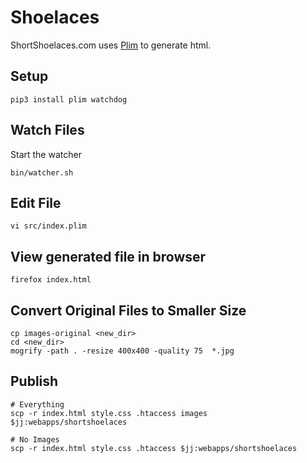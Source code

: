 Shoelaces
=========

ShortShoelaces.com uses [Plim](https://github.com/avanov/Plim) to generate html.


Setup
-----

    pip3 install plim watchdog


Watch Files
-----------

Start the watcher

    bin/watcher.sh


Edit File
---------

    vi src/index.plim


View generated file in browser
------------------------------

    firefox index.html


Convert Original Files to Smaller Size
--------------------------------------

    cp images-original <new_dir>
    cd <new_dir>
    mogrify -path . -resize 400x400 -quality 75  *.jpg


Publish
-------

    # Everything
    scp -r index.html style.css .htaccess images $jj:webapps/shortshoelaces

    # No Images
    scp -r index.html style.css .htaccess $jj:webapps/shortshoelaces
